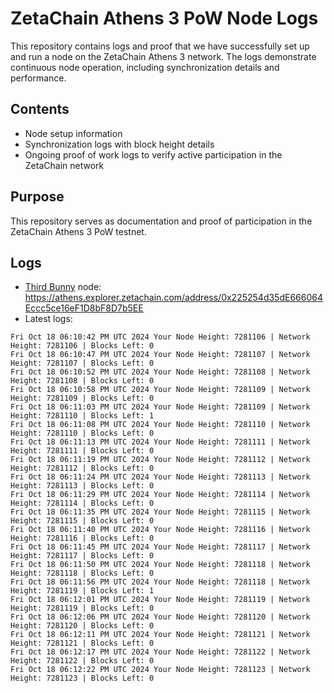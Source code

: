 # ZetaChain Athens 3 PoW Node Logs
This repository contains logs and proof that we have successfully set up and run a node on the ZetaChain Athens 3 network. The logs demonstrate continuous node operation, including synchronization details and performance.

## Contents
- Node setup information
- Synchronization logs with block height details
- Ongoing proof of work logs to verify active participation in the ZetaChain network

## Purpose
This repository serves as documentation and proof of participation in the ZetaChain Athens 3 PoW testnet.

## Logs

- [Third Bunny](https://thirdbunny.xyz/) node: https://athens.explorer.zetachain.com/address/0x225254d35dE666064Eccc5ce16eF1D8bF8D7b5EE
- Latest logs:
```
Fri Oct 18 06:10:42 PM UTC 2024 Your Node Height: 7281106 | Network Height: 7281106 | Blocks Left: 0
Fri Oct 18 06:10:47 PM UTC 2024 Your Node Height: 7281107 | Network Height: 7281107 | Blocks Left: 0
Fri Oct 18 06:10:52 PM UTC 2024 Your Node Height: 7281108 | Network Height: 7281108 | Blocks Left: 0
Fri Oct 18 06:10:58 PM UTC 2024 Your Node Height: 7281109 | Network Height: 7281109 | Blocks Left: 0
Fri Oct 18 06:11:03 PM UTC 2024 Your Node Height: 7281109 | Network Height: 7281110 | Blocks Left: 1
Fri Oct 18 06:11:08 PM UTC 2024 Your Node Height: 7281110 | Network Height: 7281110 | Blocks Left: 0
Fri Oct 18 06:11:13 PM UTC 2024 Your Node Height: 7281111 | Network Height: 7281111 | Blocks Left: 0
Fri Oct 18 06:11:19 PM UTC 2024 Your Node Height: 7281112 | Network Height: 7281112 | Blocks Left: 0
Fri Oct 18 06:11:24 PM UTC 2024 Your Node Height: 7281113 | Network Height: 7281113 | Blocks Left: 0
Fri Oct 18 06:11:29 PM UTC 2024 Your Node Height: 7281114 | Network Height: 7281114 | Blocks Left: 0
Fri Oct 18 06:11:35 PM UTC 2024 Your Node Height: 7281115 | Network Height: 7281115 | Blocks Left: 0
Fri Oct 18 06:11:40 PM UTC 2024 Your Node Height: 7281116 | Network Height: 7281116 | Blocks Left: 0
Fri Oct 18 06:11:45 PM UTC 2024 Your Node Height: 7281117 | Network Height: 7281117 | Blocks Left: 0
Fri Oct 18 06:11:50 PM UTC 2024 Your Node Height: 7281118 | Network Height: 7281118 | Blocks Left: 0
Fri Oct 18 06:11:56 PM UTC 2024 Your Node Height: 7281118 | Network Height: 7281119 | Blocks Left: 1
Fri Oct 18 06:12:01 PM UTC 2024 Your Node Height: 7281119 | Network Height: 7281119 | Blocks Left: 0
Fri Oct 18 06:12:06 PM UTC 2024 Your Node Height: 7281120 | Network Height: 7281120 | Blocks Left: 0
Fri Oct 18 06:12:11 PM UTC 2024 Your Node Height: 7281121 | Network Height: 7281121 | Blocks Left: 0
Fri Oct 18 06:12:17 PM UTC 2024 Your Node Height: 7281122 | Network Height: 7281122 | Blocks Left: 0
Fri Oct 18 06:12:22 PM UTC 2024 Your Node Height: 7281123 | Network Height: 7281123 | Blocks Left: 0
```
